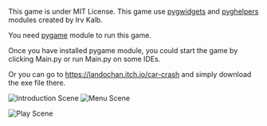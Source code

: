 This game is under MIT License.
This game use [pygwidgets](https://github.com/IrvKalb/pygwidgets) and [pyghelpers](
https://github.com/IrvKalb/pyghelpers) modules created by Irv Kalb.

You need [pygame](https://pypi.org/project/pygame/) module to run this game.

Once you have installed pygame module,
you could start the game by clicking
Main.py or run Main.py on some IDEs.

Or you can go to https://landochan.itch.io/car-crash and simply download the exe file there.

<img src="https://user-images.githubusercontent.com/41234182/226311778-a5e962f1-b771-4b5e-8f40-ab8ea779c487.png" alt="Introduction Scene"> <img src="https://user-images.githubusercontent.com/41234182/226312720-0ab12028-6be2-4dd4-9854-e63748e980b2.png" alt="Menu Scene">

<img src="https://user-images.githubusercontent.com/41234182/226324068-db63fb2f-8ec0-4324-bab4-7f39ad18490f.png" alt="Play Scene">
